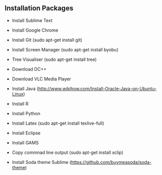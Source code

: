 ## Installation Packages

+ Install Sublime Text

+ Install Google Chrome

+ Install Git (sudo apt-get install git)

+ Install Screen Manager (sudo apt-get install byobu)

+ Tree Visualiser (sudo apt-get install tree)

+ Download DC++

+ Download VLC Media Player

+ Install Java (http://www.wikihow.com/Install-Oracle-Java-on-Ubuntu-Linux)

+ Install R

+ Install Python

+ Install Latex (sudo apt-get install texlive-full)

+ Install Eclipse

+ Install GAMS

+ Copy commnad line output (sudo apt-get install xclip)

+ Install Soda theme Sublime (https://github.com/buymeasoda/soda-theme)


